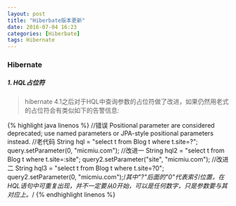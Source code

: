 ```yaml
---
layout: post
title: "Hiberbate版本更新"
date: 2016-07-04 16:23
categories: [Hiberbate]
tags: Hibernate
---
```


### Hibernate
##### 1. HQL占位符
> hibernate 4.1之后对于HQL中查询参数的占位符做了改进，如果仍然用老式的占位符会有类似如下的告警信息:

{% highlight java linenos %}
//错误
Positional parameter are considered deprecated; use named parameters or JPA-style positional parameters instead.
//老代码
String hql = "select t from Blog t where t.site=?";
query.setParameter(0, "micmiu.com");
//改进一
String hql2 = "select t from Blog t where t.site=:site";
query2.setParameter("site", "micmiu.com");
//改进二
String hql3 = "select t from Blog t where t.site=?0";
query2.setParameter(0, "micmiu.com");/*其中"?"后面的"0"代表索引位置，在HQL语句中可重复出现，并不一定要从0开始，可以是任何数字，只是参数要与其对应上。*/
{% endhighlight linenos %}

